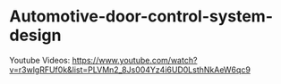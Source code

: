 # Automotive-door-control-system-design

Youtube Videos: https://www.youtube.com/watch?v=r3wlgRFUf0k&list=PLVMn2_8Js004Yz4i6UD0LsthNkAeW6qc9